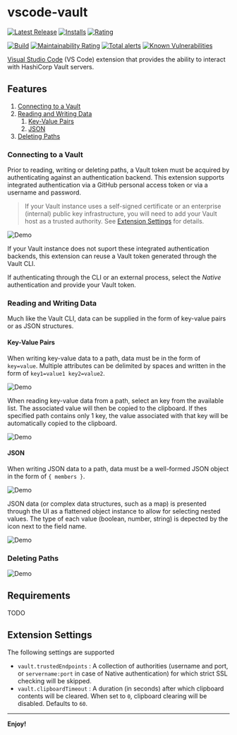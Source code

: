 # vscode-vault

[![Latest Release](https://vsmarketplacebadge.apphb.com/version-short/owenfarrell.vscode-vault.svg)](https://marketplace.visualstudio.com/items?itemName=owenfarrell.vscode-vault)
[![Installs](https://vsmarketplacebadge.apphb.com/installs/owenfarrell.vscode-vault.svg)](https://marketplace.visualstudio.com/items?itemName=owenfarrell.vscode-vault)
[![Rating](https://vsmarketplacebadge.apphb.com/rating-short/owenfarrell.vscode-vault.svg)](https://marketplace.visualstudio.com/items?itemName=owenfarrell.vscode-vault#review-details)

[![Build](https://github.com/owenfarrell/vscode-vault/workflows/Build/badge.svg?event=push)](https://github.com/owenfarrell/vscode-vault/actions?query=workflow%3ABuild+event%3Apush)
[![Maintainability Rating](https://sonarcloud.io/api/project_badges/measure?project=owenfarrell_vscode-vault&metric=sqale_rating)](https://sonarcloud.io/dashboard?id=owenfarrell_vscode-vault)
[![Total alerts](https://img.shields.io/lgtm/alerts/g/owenfarrell/vscode-vault.svg?logo=lgtm&logoWidth=18)](https://lgtm.com/projects/g/owenfarrell/vscode-vault/alerts/)
[![Known Vulnerabilities](https://snyk.io/test/github/owenfarrell/vscode-vault/badge.svg)](https://snyk.io/test/github/owenfarrell/vscode-vault)

[Visual Studio Code](https://code.visualstudio.com/) (VS Code) extension that provides the ability to interact with HashiCorp Vault servers.

## Features

1. [Connecting to a Vault](#connecting-to-a-vault)
2. [Reading and Writing Data](#reading-and-writing-data)
    1. [Key-Value Pairs](#key-value-pairs)
    2. [JSON](#json)
4. [Deleting Paths](#deleting-paths)

### Connecting to a Vault

Prior to reading, writing or deleting paths, a Vault token must be acquired by authenticating against an authentication backend. This extension supports integrated authentication via a GitHub personal access token or via a username and password.

> If your Vault instance uses a self-signed certificate or an enterprise (internal) public key infrastructure, you will need to add your Vault host as a trusted authority.
> See [Extension Settings](#extension-settings) for details.

![Demo](demo/connect.gif)

If your Vault instance does not suport these integrated authentication backends, this extension can reuse a Vault token generated through the Vault CLI.

If authenticating through the CLI or an external process, select the *Native* authentication and provide your Vault token.

### Reading and Writing Data

Much like the Vault CLI, data can be supplied in the form of key-value pairs or as JSON structures.

#### Key-Value Pairs

When writing key-value data to a path, data must be in the form of `key=value`. Multiple attributes can be delimited by spaces and written in the form of `key1=value1 key2=value2`.

![Demo](demo/write-keyvalue.gif)

When reading key-value data from a path, select an key from the available list. The associated value will then be copied to the clipboard. If thes specified path contains only 1 key, the value associated with that key will be automatically copied to the clipboard.

![Demo](demo/read-keyvalue.gif)

#### JSON

When writing JSON data to a path, data must be a well-formed JSON object in the form of `{ members }`.

![Demo](demo/write-json.gif)

JSON data (or complex data structures, such as a map) is presented through the UI as a flattened object instance to allow for selecting nested values. The type of each value (boolean, number, string) is depected by the icon next to the field name.

![Demo](demo/read-json.gif)

### Deleting Paths

![Demo](demo/delete.gif)

## Requirements

TODO

## Extension Settings

The following settings are supported

* `vault.trustedEndpoints` : A collection of authorities (username and port, or `servername:port` in case of Native authentication) for which strict SSL checking will be skipped.
* `vault.clipboardTimeout` : A duration (in seconds) after which clipboard contents will be cleared. When set to `0`, clipboard clearing will be disabled. Defaults to `60`.

-----------------------------------------------------------------------------------------------------------

**Enjoy!**
